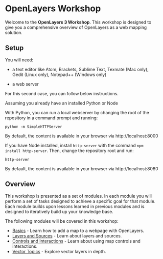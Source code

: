 # OpenLayers Workshop

Welcome to the **OpenLayers 3 Workshop**. This workshop is designed to give you a comprehensive overview of OpenLayers as a web mapping solution.

## Setup

You will need:

* a text editor like Atom, Brackets, Sublime Text, Texmate (Mac only), Gedit (Linux only), Notepad++ (Windows only)

* a web server

For this second case, you can follow below instructions.


Assuming you already have an installed Python or Node

With Python, you can run a local webserver by changing the root of the repository in a command prompt and running:

    python -m SimpleHTTPServer

By default, the content is available in your browser via http://localhost:8000

If you have Node installed, install `http-server` with the command `npm install http-server`. Then, change the repository root and run:

    http-server

By default, the content is available in your browser via http://localhost:8080

## Overview

This workshop is presented as a set of modules.  In each module you will perform a set of tasks designed to achieve a specific goal for that module.  Each module builds upon lessons learned in previous modules and is designed to iteratively build up your knowledge base.

The following modules will be covered in this workshop:

* [Basics](basics/README.md) - Learn how to add a map to a webpage with OpenLayers.
* [Layers and Sources](layers/README.md) - Learn about layers and sources.
* [Controls and Interactions](controls/README.md) - Learn about using map controls and interactions.
* [Vector Topics](vector/README.md) - Explore vector layers in depth.
